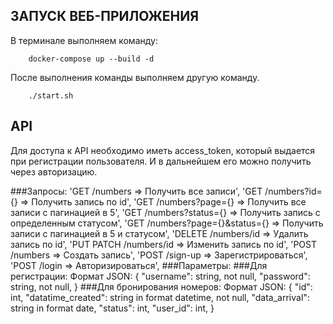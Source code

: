 ЗАПУСК ВЕБ-ПРИЛОЖЕНИЯ
---------------------
В терминале выполняем команду:

~~~
    docker-compose up --build -d
~~~

После выполнения команды выполняем другую команду.

~~~
    ./start.sh
~~~

API
---
Для доступа к API необходимо иметь access_token, который выдается при регистрации пользователя. И в дальнейшем его можно получить через авторизацию.

###Запросы:
    'GET /numbers  => Получить все записи',
    'GET /numbers?id={}  => Получить запись по id',
    'GET /numbers?page={}  => Получить все записи c пагинацией в 5',
    'GET /numbers?status={}  => Получить запись с определенным статусом',
    'GET /numbers?page={}&status={}  => Получить записи с пагинацией в 5 и статусом',
    'DELETE /numbers/id  => Удалить запись по id',
    'PUT PATCH /numbers/id  => Изменить запись по id',
    'POST /numbers  => Создать запись',
    'POST /sign-up  => Зарегистрироваться',
    'POST /login  => Авторизироваться',
###Параметры:
    ###Для регистрации:
        Формат JSON:
            {
                "username": string, not null,
                "password": string, not null,
            }
    ###Для бронирования номеров:
        Формат JSON:
            {
                "id": int,
                "datatime_created": string in format datetime, not null,
                "data_arrival": string in format date,
                "status": int,
                "user_id": int,
            }